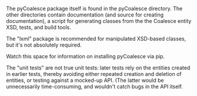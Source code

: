 The pyCoalesce package itself is found in the pyCoalesce directory.  The 
other directories contain documentation (and source for creating
documentation), a script for generating classes from the the Coalesce entity
XSD, tests, and build tools.

The "lxml" package is recommended for manipulated XSD-based classes, but
it's not absolutely required.

Watch this space for information on installing pyCoalesce via pip.

The "unit tests" are not true unit tests:  later tests rely on the entities
created in earlier tests, thereby avoiding either repeated creation and 
deletion of entities, or testing against a mocked-up API.  (The latter would
be unnecessarily time-consuming, and wouldn't catch bugs in the API itself.